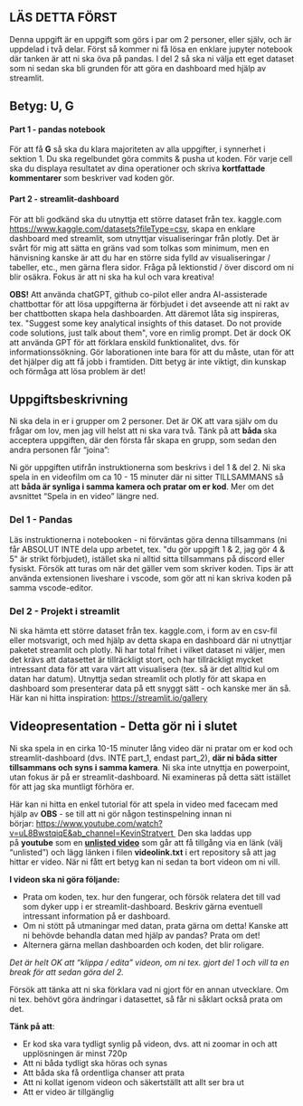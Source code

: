 ## LÄS DETTA FÖRST

Denna uppgift är en uppgift som görs i par om 2 personer, eller själv, och är uppdelad i två delar. Först så kommer ni få lösa en enklare jupyter notebook där tanken är att ni ska öva på pandas. I del 2 så ska ni välja ett eget dataset som ni sedan ska bli grunden för att göra en dashboard med hjälp av streamlit.

## Betyg: U, G

#### Part 1 - pandas notebook

För att få **G** så ska du klara majoriteten av alla uppgifter, i synnerhet i sektion 1. Du ska regelbundet göra commits & pusha ut koden. För varje cell ska du displaya resultatet av dina operationer och skriva **kortfattade kommentarer** som beskriver vad koden gör.

#### Part 2 - streamlit-dashboard

För att bli godkänd ska du utnyttja ett större dataset från tex. kaggle.com https://www.kaggle.com/datasets?fileType=csv, skapa en enklare dashboard med streamlit, som utnyttjar visualiseringar från plotly. Det är svårt för mig att sätta en gräns vad som tolkas som minimum, men en hänvisning kanske är att du har en större sida fylld av visualiseringar / tabeller, etc., men gärna flera sidor. Fråga på lektionstid / över discord om ni blir osäkra. Fokus är att ni ska ha kul och vara kreativa!

**OBS!**
Att använda chatGPT, github co-pilot eller andra AI-assisterade chattbottar för att lösa uppgifterna är förbjudet i det avseende att ni rakt av ber chattbotten skapa hela dashboarden. Att däremot låta sig inspireras, tex. "Suggest some key analytical insights of this dataset. Do not provide code solutions, just talk about them", vore en rimlig prompt. Det är dock OK att använda GPT för att förklara enskild funktionalitet, dvs. för informationssökning. Gör laborationen inte bara för att du måste, utan för att det hjälper dig att få jobb i framtiden. Ditt betyg är inte viktigt, din kunskap och förmåga att lösa problem är det!

## Uppgiftsbeskrivning

Ni ska dela in er i grupper om 2 personer. Det är OK att vara själv om du frågar om lov, men jag vill helst att ni ska vara två. Tänk på att **båda** ska acceptera uppgiften, där den första får skapa en grupp, som sedan den andra personen får “joina”:

Ni gör uppgiften utifrån instruktionerna som beskrivs i del 1 & del 2. Ni ska spela in en videofilm om ca 10 - 15 minuter där ni sitter TILLSAMMANS så att **båda är synliga i samma kamera och pratar om er kod**. Mer om det avsnittet “Spela in en video” längre ned.

### Del 1 - Pandas

Läs instruktionerna i notebooken - ni förväntas göra denna tillsammans (ni får ABSOLUT INTE dela upp arbetet, tex. "du gör uppgift 1 & 2, jag gör 4 & 5" är strikt förbjudet), istället ska ni alltid sitta tillsammans på discord eller fysiskt. Försök att turas om när det gäller vem som skriver koden. Tips är att använda extensionen liveshare i vscode, som gör att ni kan skriva koden på samma vscode-editor.

### Del 2 - Projekt i streamlit

Ni ska hämta ett större dataset från tex. kaggle.com, i form av en csv-fil eller motsvarigt, och med hjälp av detta skapa en dashboard där ni utnyttjar paketet streamlit och plotly. Ni har total frihet i vilket dataset ni väljer, men det krävs att datasettet är tillräckligt stort, och har tillräckligt mycket intressant data för att vara värt att visualisera (tex. så är det alltid kul om datan har datum). Utnyttja sedan streamlit och plotly för att skapa en dashboard som presenterar data på ett snyggt sätt - och kanske mer än så. Här kan ni hitta inspiration:
https://streamlit.io/gallery

## Videopresentation - Detta gör ni i slutet

Ni ska spela in en cirka 10-15 minuter lång video där ni pratar om er kod och streamlit-dashboard (dvs. INTE part_1, endast part_2), **där ni båda sitter tillsammans och syns i samma kamera**. Ni ska inte utnyttja en powerpoint, utan fokus är på er streamlit-dashboard. Ni examineras på detta sätt istället för att jag ska muntligt förhöra er.

Här kan ni hitta en enkel tutorial för att spela in video med facecam med hjälp av **OBS** - se till att ni gör någon testinspelning innan ni börjar: https://www.youtube.com/watch?v=uL8BwstqiqE&ab_channel=KevinStratvert 
Den ska laddas upp på **youtube** som en **[unlisted video](https://www.youtube.com/watch?v=AoRGSTPB9xs&ab_channel=WhatVwant-ATechnologyVlog)** som går att få tillgång via en länk (välj “unlisted”) och lägg länken i filen **videolink.txt** i ert repository så att jag hittar er video. När ni fått ert betyg kan ni sedan ta bort videon om ni vill.

**I videon ska ni göra följande:**

- Prata om koden, tex. hur den fungerar, och försök relatera det till vad som dyker upp i er streamlit-dashboard. Beskriv gärna eventuell intressant information på er dashboard.
- Om ni stött på utmaningar med datan, prata gärna om detta! Kanske att ni behövde behandla datan med hjälp av pandas? Prata om det!
- Alternera gärna mellan dashboarden och koden, det blir roligare.

_Det är helt OK att “klippa / edita” videon, om ni tex. gjort del 1 och vill ta en break för att sedan göra del 2._

Försök att tänka att ni ska förklara vad ni gjort för en annan utvecklare. Om ni tex. behövt göra ändringar i datasettet, så får ni såklart också prata om det.

**Tänk på att**:

- Er kod ska vara tydligt synlig på videon, dvs. att ni zoomar in och att upplösningen är minst 720p
- Att ni båda tydligt ska höras och synas
- Att båda ska få ordentliga chanser att prata
- Att ni kollat igenom videon och säkertställt att allt ser bra ut
- Att er video är tillgänglig
